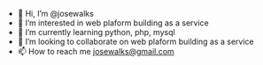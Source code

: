 - 👋 Hi, I’m @josewalks
- 👀 I’m interested in web plaform building as a service
- 🌱 I’m currently learning python, php, mysql
- 💞️ I’m looking to collaborate on web plaform building as a service
- 📫 How to reach me josewalks@gmail.com

<!---
josewalks/josewalks is a ✨ special ✨ repository because its `README.md` (this file) appears on your GitHub profile.
You can click the Preview link to take a look at your changes.
--->
